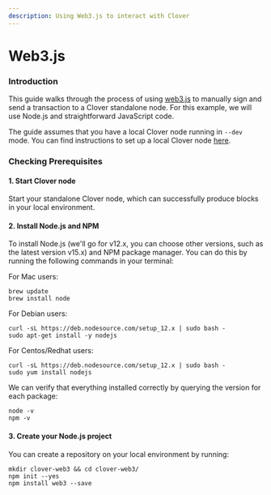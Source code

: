```yaml
---
description: Using Web3.js to interact with Clover
---
```


# Web3.js

### Introduction <a href="introduction" id="introduction"></a>

This guide walks through the process of using [web3.js](https://github.com/ethereum/web3.js/) to manually sign and send a transaction to a Clover standalone node. For this example, we will use Node.js and straightforward JavaScript code.

The guide assumes that you have a local Clover node running in `--dev` mode. You can find instructions to set up a local Clover node [here](https://clover-network.gitbook.io/portal/quick-start/local-node/setting-up-a-node).

### Checking Prerequisites <a href="checking-prerequisites" id="checking-prerequisites"></a>

#### 1. Start Clover node

Start your standalone Clover node, which can successfully produce blocks in your local environment.

#### 2. Install Node.js and NPM

To install Node.js (we'll go for v12.x, you can choose other versions, such as the latest version v15.x)  and NPM package manager. You can do this by running the following commands in your terminal:

For Mac users:

```
brew update
brew install node
```

For Debian users:

```
curl -sL https://deb.nodesource.com/setup_12.x | sudo bash -
sudo apt-get install -y nodejs
```

For Centos/Redhat users:

```
curl -sL https://deb.nodesource.com/setup_12.x | sudo bash -
sudo yum install nodejs
```

We can verify that everything installed correctly by querying the version for each package:

```
node -v
npm -v
```

#### 3. Create your Node.js project

You can create a repository on your local environment by running:

```
mkdir clover-web3 && cd clover-web3/
npm init --yes
npm install web3 --save
```
